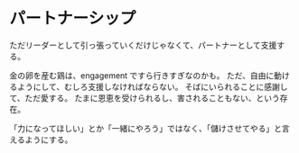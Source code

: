 # パートナーシップ

ただリーダーとして引っ張っていくだけじゃなくて、パートナーとして支援する。

金の卵を産む鶏は、engagement ですら行きすぎなのかも。
ただ、自由に動けるようにして、むしろ支援しなければならない。
そばにいられることに感謝して、ただ愛する。
たまに恩恵を受けられるし、害されることもない、という存在。

「力になってほしい」とか「一緒にやろう」ではなく、「儲けさせてやる」と言えるようにする。
